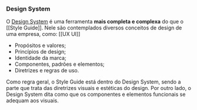 ### Design System

O [Design System](https://aelaschool.com/designdeinteracao/design-system-como-funciona-e-por-que-usa-lo/) é uma ferramenta **mais completa e complexa** do que o [[Style Guide]]. Nele são contemplados diversos conceitos de design de uma empresa, como:
[[UX UI]]
-   Propósitos e valores;
-   Princípios de design;
-   Identidade da marca;
-   Componentes, padrões e elementos;
-   Diretrizes e regras de uso.

Como regra geral, o Style Guide está dentro do Design System, sendo a parte que trata das diretrizes visuais e estéticas do design. Por outro lado, o Design System dita como que os componentes e elementos funcionais se adequam aos visuais.